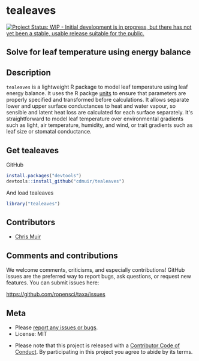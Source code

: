 tealeaves
=======

[![Project Status: WIP - Initial development is in progress, but there has not yet been a stable, usable release suitable for the public.](http://www.repostatus.org/badges/latest/wip.svg)](http://www.repostatus.org/#wip)

<!---
[![Build Status](https://travis-ci.org/ropensci/taxa.svg?branch=master)](https://travis-ci.org/cdmuir/tealeaves)
[![codecov](https://codecov.io/gh/ropensci/taxa/branch/master/graph/badge.svg)](https://codecov.io/gh/cdmuir/tealeaves)
[![rstudio mirror downloads](http://cranlogs.r-pkg.org/badges/tealeaves)](https://github.com/metacran/cranlogs.app)
[![cran version](http://www.r-pkg.org/badges/version/tealeaves)](https://cran.r-project.org/package=tealeaves)
-->

## Solve for leaf temperature using energy balance

## Description

`tealeaves` is a lightweight R package to model leaf temperature using leaf energy balance. It uses the R packge [units](https://cran.r-project.org/web/packages/units/index.html) to ensure that parameters are properly specified and transformed before calculations. It allows separate lower and upper surface conductances to heat and water vapour, so sensible and latent heat loss are calculated for each surface separately. It's straightforward to model leaf temperature over environmental gradients such as light, air temperature, humidity, and wind, or trait gradients such as leaf size or stomatal conductance. 

## Get tealeaves

<!--- From CRAN

```r
install.packages("tealeaves")
```

or from -->GitHub

```r
install.packages("devtools")
devtools::install_github("cdmuir/tealeaves")
```

And load tealeaves

```r
library("tealeaves")
```
## Contributors

* [Chris Muir](https://github.com/cdmuir)

## Comments and contributions

We welcome comments, criticisms, and especially contributions!
GitHub issues are the preferred way to report bugs, ask questions, or request new features.
You can submit issues here:

https://github.com/ropensci/taxa/issues

## Meta

* Please [report any issues or bugs](https://github.com/cdmuir/tealeaves/issues).
* License: MIT
<!--- * Get citation information for `tealeaves` in R doing `citation(package = 'tealeaves')` -->
* Please note that this project is released with a [Contributor Code of Conduct](CONDUCT.md). By participating in this project you agree to abide by its terms.
